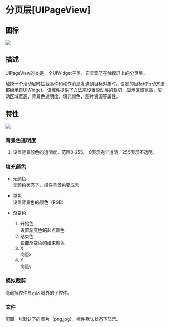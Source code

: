 # 分页层[UIPageView]

## 图标

![](img/3-3-18-img-01.png)</div>

## 描述

UIPageView的类是一个UIWidget子类，它实现了在触摸屏上的分页层。

触摸一个滚动层时拦截事件和动作消息发送到目标对象时。设定的目标和行动方法都继承自UIWidget。该控件提供了方法来设置滚动层的裁切，显示区域宽高，滚动区域宽高，背景色透明度，填充颜色，图片资源等属性。

## 特性

![](img/3-3-18-img-02.png)</div>



### 背景色透明度

1. 设置背景颜色的透明度，范围0-255。 0表示完全透明，255表示不透明。


### 填充颜色

- 无颜色   
无颜色状态下，控件背景色变成无
- 单色   
设置背景色的颜色（RGB）
- 渐变色    

	1.  开始色  
	设置渐变色的起点颜色
	2.  结束色  
	设置渐变色的结束颜色
	3.  X  
	向量x
	4.  Y  
	向量y

### 模拟裁剪

隐藏掉控件显示区域外的子控件。

### 文件

配置一张默认下的图片（png,jpg），控件默认状态下显示。